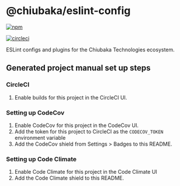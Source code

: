 # @chiubaka/eslint-config


[![npm](https://img.shields.io/npm/v/@chiubaka/eslint-config)](https://www.npmjs.com/package/@chiubaka/eslint-config)


[![circleci](https://circleci.com/gh/chiubaka/eslint-config.svg?style=shield)](https://app.circleci.com/pipelines/github/chiubaka/eslint-config?filter=all)



ESLint configs and plugins for the Chiubaka Technologies ecosystem.

## Generated project manual set up steps
### CircleCI
1. Enable builds for this project in the CircleCI UI.

### Setting up CodeCov
1. Enable CodeCov for this project in the CodeCov UI.
2. Add the token for this project to CircleCI as the `CODECOV_TOKEN` environment variable
3. Add the CodeCov shield from Settings > Badges to this README.

### Setting up Code Climate
1. Enable Code Climate for this project in the Code Climate UI
2. Add the Code Climate shield to this README.
